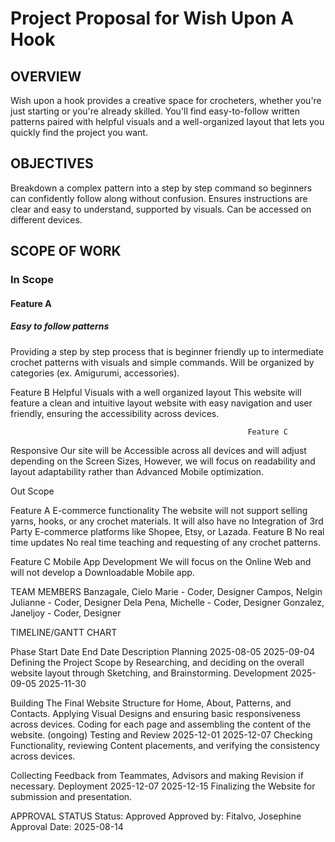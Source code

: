 # Project Proposal for Wish Upon A Hook

## OVERVIEW

Wish upon a hook provides a creative space for crocheters, whether you're just starting or you're already skilled. You'll find easy-to-follow written patterns paired with helpful visuals and a well-organized layout that lets you quickly find the project you want.

## OBJECTIVES

Breakdown a complex pattern into a step by step command so beginners can confidently follow along without confusion.
Ensures instructions are clear and easy to understand, supported by visuals.
Can be accessed on different devices.


## SCOPE OF WORK

### In Scope
#### Feature A
##### Easy to follow patterns
Providing a step by step process that is beginner friendly up to intermediate crochet patterns with visuals and simple commands. Will be organized by categories (ex. Amigurumi, accessories).

Feature B
Helpful Visuals with a well organized layout
This website will feature a clean and intuitive layout website with easy navigation and user friendly, ensuring the accessibility across devices. 

                                                         Feature C
Responsive
Our site will be Accessible across all devices and will adjust depending on the Screen Sizes, However, we will focus on readability and layout adaptability rather than Advanced Mobile optimization.

Out Scope

Feature A
E-commerce functionality
The website will not support selling yarns, hooks, or any crochet materials. It will also have no Integration of 3rd Party E-commerce platforms like Shopee, Etsy, or Lazada.
Feature B
 No real time updates
No real time teaching and requesting of any crochet patterns. 

Feature C
Mobile App Development
We will focus on the Online Web and will not develop a Downloadable Mobile app.


TEAM MEMBERS
Banzagale, Cielo Marie  - Coder, Designer
Campos, Nelgin Julianne - Coder, Designer
Dela Pena, Michelle - Coder, Designer
Gonzalez, Janeljoy - Coder, Designer



TIMELINE/GANTT CHART

Phase
Start Date
End Date
Description
Planning
2025-08-05
2025-09-04
Defining the Project Scope by Researching, and deciding on the overall website layout through Sketching, and Brainstorming.
Development
2025-09-05
2025-11-30


Building The Final Website Structure for Home, About, Patterns, and Contacts. Applying Visual Designs and ensuring basic responsiveness across devices. Coding for each page and assembling the content of the website. (ongoing)
Testing and Review
2025-12-01
2025-12-07
Checking Functionality, reviewing Content placements, and verifying the consistency across devices.

Collecting Feedback from Teammates, Advisors and making Revision if necessary.
Deployment
2025-12-07
2025-12-15
Finalizing the Website for submission and presentation.


 
APPROVAL STATUS 
Status: Approved
Approved by: Fitalvo, Josephine
Approval Date: 2025-08-14




